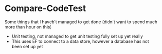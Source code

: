 # Compare-CodeTest

Some things that I haveb't managed to get done (didn't want to spend much more than hour on this)

- Unit testing, not managed to get unit testing fully set up yet really
- This uses EF to connect to a data store, however a database has not been set up yet
